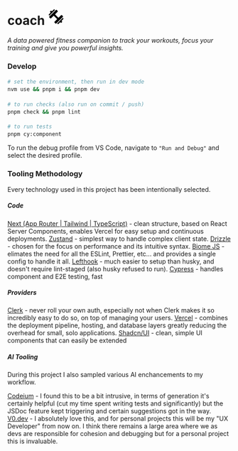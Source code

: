 # coach <img src="public/images/dumbbell_black.png" alt="dumbell" width="36" style="rotate:45deg" />

*A data powered fitness companion to track your workouts, focus your training and give you powerful insights.* 

### Develop 

```zsh
# set the environment, then run in dev mode
nvm use && pnpm i && pnpm dev

# to run checks (also run on commit / push)
pnpm check && pnpm lint

# to run tests
pnpm cy:component 
```

To run the debug profile from VS Code, navigate to `"Run and Debug"` and select the desired profile.

### Tooling Methodology

Every technology used in this project has been intentionally selected. 

##### Code 

[Next (App Router | Tailwind | TypeScript)](https://nextjs.org/docs/app) - clean structure, based on React Server Components, enables Vercel for easy setup and continuous deployments. 
[Zustand](https://github.com/pmndrs/zustand) - simplest way to handle complex client state.
[Drizzle](https://orm.drizzle.team/) - chosen for the focus on performance and its intuitive syntax. 
[Biome JS](https://biomejs.dev/) - elimates the need for all the ESLint, Prettier, etc... and provides a single config to handle it all.
[Lefthook](https://github.com/evilmartians/lefthook) - much easier to setup than husky, and doesn't require lint-staged (also husky refused to run).
[Cypress](https://www.cypress.io/) - handles component and E2E testing, fast

##### Providers 

[Clerk](https://clerk.com/) - never roll your own auth, especially not when Clerk makes it so incredibly easy to do so, on top of managing your users.
[Vercel](https://vercel.com/) - combines the deployment pipeline, hosting, and database layers greatly reducing the overhead for small, solo applications. 
[Shadcn/UI](https://ui.shadcn.com/) - clean, simple UI components that can easily be extended

##### AI Tooling

During this project I also sampled various AI enchancements to my workflow. 

[Codeium](https://codeium.com/vscode_tutorial?extensionName=vscode&access_token=eyJhbGciOiJSUzI1NiIsImtpZCI6ImJkMGFlMTRkMjhkMTY1NzhiMzFjOGJlNmM4ZmRlZDM0ZDVlMWExYzEiLCJ0eXAiOiJKV1QifQ.eyJuYW1lIjoiSmFjayBXaXR0IiwiaXNzIjoiaHR0cHM6Ly9zZWN1cmV0b2tlbi5nb29nbGUuY29tL2V4YTItZmIxNzAiLCJhdWQiOiJleGEyLWZiMTcwIiwiYXV0aF90aW1lIjoxNzMwNTk1NjgwLCJ1c2VyX2lkIjoiR09YeEZNeFJGc2FuZTJJZlNXaVVVUWFBRVU1MyIsInN1YiI6IkdPWHhGTXhSRnNhbmUySWZTV2lVVVFhQUVVNTMiLCJpYXQiOjE3MzQwMzAyOTMsImV4cCI6MTczNDAzMzg5MywiZW1haWwiOiJqd2l0dDE0NTJAZ21haWwuY29tIiwiZW1haWxfdmVyaWZpZWQiOnRydWUsImZpcmViYXNlIjp7ImlkZW50aXRpZXMiOnsiZW1haWwiOlsiandpdHQxNDUyQGdtYWlsLmNvbSJdfSwic2lnbl9pbl9wcm92aWRlciI6InBhc3N3b3JkIn19.AKlbIR0XGvGaRVsBJg5DZqmJng7Pa7P9ODDoi9sZAi1fQ0z8RpVYJYz92lw6TJWDiVwGg5NpfEkSZ1QcZFfegnPdQgAz-1WUjnt-623lmkX_EOGh4E9x8nqTIqxY2-J7bFc3_K5EmP4VIY65itwuglybMl2Ubu53_8ANFjl6EmjxB6f0uYTkCcqYZi-ceoqGirF_ZoiePrQaOen2bCFte8J6hwb0VcsdHkcmpjBaCmE-dlqsXXo-MVRJfZ85M_W3co8TucqvQ-mNIxLSC0F2Vkl6Y_ZfcOGEcTnfjRez5BAjPhX0iU-mH8aKqUzJ_D7WQKWQBCVy6ZF4FCfgPz52lg) - I found this to be a bit intrusive, in terms of generation it's certainly helpful (cut my time spent writing tests and significantly) but the JSDoc feature kept triggering and certain suggestions got in the way. 
[V0.dev](https://v0.dev/) - I absolutely love this, and for personal projects this will be my "UX Developer" from now on. I think there remains a large area where we as devs are responsible for cohesion and debugging but for a personal project this is invaluable. 
